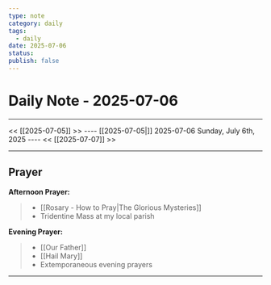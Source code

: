 ```yaml
---
type: note
category: daily
tags:
  - daily
date: 2025-07-06
status: 
publish: false
---
```

# Daily Note - 2025-07-06
---
<< [[2025-07-05]] >>   ---- [[2025-07-05|]] 2025-07-06 Sunday, July 6th, 2025 ----     <<  [[2025-07-07]] >>

----
## Prayer
**Afternoon Prayer:**
> - [[Rosary - How to Pray|The Glorious Mysteries]]
> - Tridentine Mass at my local parish

**Evening Prayer:**
> - [[Our Father]]
> - [[Hail Mary]]
> - Extemporaneous evening prayers

---

